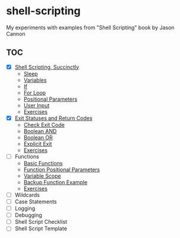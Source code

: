 # shell-scripting

My experiments with examples from "Shell Scripting" book by Jason Cannon

## TOC

- [x] [Shell Scripting, Succinctly](src/ch01)
  - [Sleep](src/ch01/sleepy.sh)
  - [Variables](src/ch01/env.sh)
  - [If](src/ch01/if.sh)
  - [For Loop](src/ch01/for.sh)
  - [Positional Parameters](src/ch01/pos.sh)
  - [User Input](src/ch01/input.sh)
  - [Exercises](src/ch01/exercises)
- [x] [Exit Statuses and Return Codes](src/ch02)
  - [Check Exit Code](src/ch02/ping.sh)
  - [Boolean AND](src/ch02/and.sh)
  - [Boolean OR](src/ch02/or.sh)
  - [Explicit Exit](src/ch02/exit.sh)
  - [Exercises](src/ch02/exercises)
- [ ] Functions
  - [Basic Functions](src/ch03/basic_function.sh)
  - [Function Positional Parameters](src/ch03/func_pos_params.sh)
  - [Variable Scope](src/ch03/variable_scope.sh)
  - [Backup Function Example](src/ch03/backup.sh)
  - [Exercises](src/ch03/exercises)
- [ ] Wildcards
- [ ] Case Statements
- [ ] Logging
- [ ] Debugging
- [ ] Shell Script Checklist
- [ ] Shell Script Template
